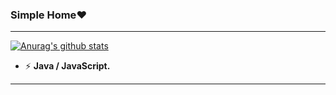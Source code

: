 ### Simple Home:heart:

---

[![Anurag's github stats](https://github-readme-stats.vercel.app/api?username=Parantric)](https://github.com/anuraghazra/github-readme-stats)

- ⚡ **Java / JavaScript.**

------

